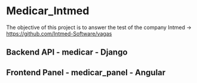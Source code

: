 # Medicar_Intmed
The objective of this project is to answer the test of the company Intmed -> https://github.com/Intmed-Software/vagas
## Backend API - medicar - Django
## Frontend Panel - medicar_panel - Angular

